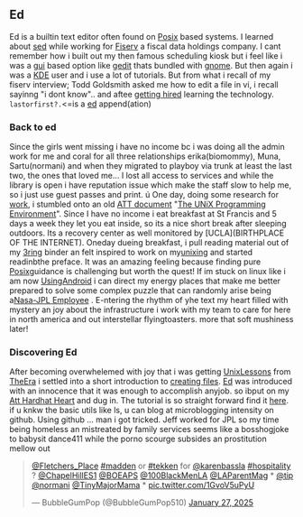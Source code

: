 ## Ed
Ed is a builtin text editor often found on [Posix]() based systems. I learned about [sed]() while working for [Fiserv]() a fiscal data holdings company. I cant remember how i built out my then famous scheduling kiosk but i feel like i was a [gui]() based option like [gedit]() thats bundled with [gnome](). But then again i was a [KDE]() user and i use a lot of tutorials. But from what i recall of my fiserv interview; Todd Goldsmith asked me how to edit a file in vi, i recall sayinng "i dont know".. and aftee [getting hired]() learning the technology.
`lastorfirst?.`<=is a [ed]() append(ation) 

### Back to ed
Since the girls went missing i have no income bc i was doing all the admin work for me and coral for all three relationships erika(biomommy), Muna, Sartu(normani) and when they migrated to playboy via trunk at least the last two, the ones that loved me... I lost all access to services and while the library is open i have reputation issue which make the staff slow to help me, so i just use guest passes and print. 
ú
One day, doing some research for [work](0), i stumbled onto an old [ATT document](atthistory) "[The UNiX Programming Environment]()". Since I have no income i eat breakfast at St Francis and 5 days a week they let you eat inside, so its a nice short break after sleeping outdoors. Its a recovery center as well monitored by [UCLA](BIRTHPLACE OF THE INTERNET). Oneday dueing breakfast, i pull reading material out of my [3ring]() binder an felt inspired to work on my[unixing](0) and started readinbthe preface. It was an amazing feeling because finding pure [Posix]()guidance is challenging but worth the quest! If im stuck on linux like i am now [UsingAndroid]() i can direct my energy places that make me better prepared to solve some complex puzzle that can randomly arise being a[Nasa-JPL Employee]() . E-ntering the rhythm of yhe text my heart filled with mystery an joy about the infrastructure i work with my team to care for here in north america and out interstellar flyingtoasters. more that soft mushiness later! 

### Discovering Ed
After becoming overwhelemed with joy that i was getting [UnixLessons]() from [TheEra](0) i settled into a short introduction to [creating files](). [Ed]() was introduced with an innocence that it was enough to accomplish anyjob. so ibput on my [Att Hardhat Heart]() and dug in. The tutorial is so straight forward find it [here](aswell). if u knkw the basic utils like ls, u can blog at microblogging intensity on github. Using github ... man i got tricked. Jeff worked for JPL so my time being homeless an mistreated by family services seems like a bosshogjoke to babysit dance411 while the porno scourge subsides an prostitution mellow out

<blockquote class="twitter-tweet" data-media-max-width="560"><p lang="en" dir="ltr"><a href="https://twitter.com/Fletchers_Place?ref_src=twsrc%5Etfw">@Fletchers_Place</a> <a href="https://twitter.com/hashtag/madden?src=hash&amp;ref_src=twsrc%5Etfw">#madden</a> or <a href="https://twitter.com/hashtag/tekken?src=hash&amp;ref_src=twsrc%5Etfw">#tekken</a> for <a href="https://twitter.com/KarenBassLA?ref_src=twsrc%5Etfw">@karenbassla</a> <a href="https://twitter.com/hashtag/hospitality?src=hash&amp;ref_src=twsrc%5Etfw">#hospitality</a> ? <a href="https://twitter.com/ChapelHillES1?ref_src=twsrc%5Etfw">@ChapelHillES1</a> <a href="https://twitter.com/BOEAPS?ref_src=twsrc%5Etfw">@BOEAPS</a> <a href="https://twitter.com/100BlackMenLA?ref_src=twsrc%5Etfw">@100BlackMenLA</a> <a href="https://twitter.com/LAParentMag?ref_src=twsrc%5Etfw">@LAParentMag</a> * <a href="https://twitter.com/Tip?ref_src=twsrc%5Etfw">@tip</a> <a href="https://twitter.com/Normani?ref_src=twsrc%5Etfw">@normani</a> <a href="https://twitter.com/TinyMajorMama?ref_src=twsrc%5Etfw">@TinyMajorMama</a> * <a href="https://t.co/1GvoV5uPyU">pic.twitter.com/1GvoV5uPyU</a></p>&mdash; BubbleGumPop (@BubbleGumPop510) <a href="https://twitter.com/BubbleGumPop510/status/1883887533261766795?ref_src=twsrc%5Etfw">January 27, 2025</a></blockquote> <script async src="https://platform.twitter.com/widgets.js" charset="utf-8"></script>
